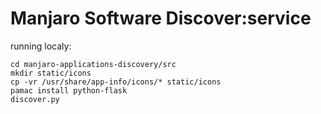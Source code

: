 # Manjaro Software Discover:service

running localy:
```
cd manjaro-applications-discovery/src
mkdir static/icons
cp -vr /usr/share/app-info/icons/* static/icons
pamac install python-flask
discover.py
```
